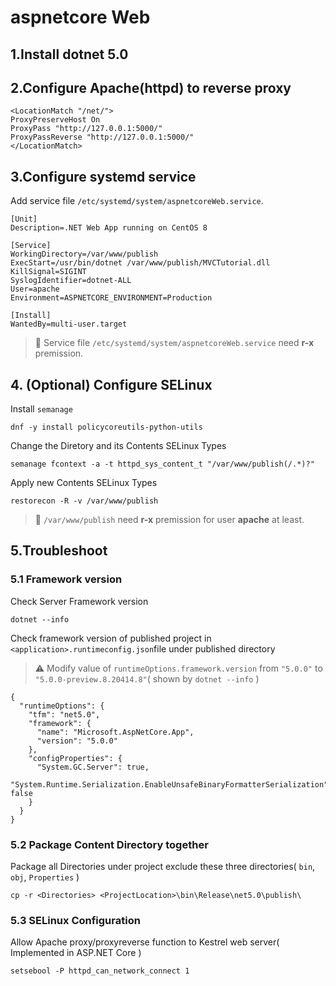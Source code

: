 ﻿# aspnetcore Web

## 1.Install dotnet 5.0

## 2.Configure Apache(httpd) to reverse proxy

```
<LocationMatch "/net/">
ProxyPreserveHost On
ProxyPass "http://127.0.0.1:5000/"
ProxyPassReverse "http://127.0.0.1:5000/"
</LocationMatch>
```

## 3.Configure systemd service

Add service file `/etc/systemd/system/aspnetcoreWeb.service`.

```
[Unit]
Description=.NET Web App running on CentOS 8

[Service]
WorkingDirectory=/var/www/publish
ExecStart=/usr/bin/dotnet /var/www/publish/MVCTutorial.dll
KillSignal=SIGINT
SyslogIdentifier=dotnet-ALL
User=apache
Environment=ASPNETCORE_ENVIRONMENT=Production 

[Install]
WantedBy=multi-user.target
```

> :zany_face: Service file `/etc/systemd/system/aspnetcoreWeb.service` need **r-x** premission.

## 4. (Optional) Configure SELinux

Install `semanage`
```
dnf -y install policycoreutils-python-utils
```

Change the Diretory and its Contents SELinux Types

```
semanage fcontext -a -t httpd_sys_content_t "/var/www/publish(/.*)?"
```

Apply new Contents SELinux Types
```
restorecon -R -v /var/www/publish
```

> :zany_face: `/var/www/publish` need **r-x** premission for user **apache** at least.

## 5.Troubleshoot

### 5.1 Framework version
Check Server Framework version

```
dotnet --info
```

Check framework version of published project in `<application>.runtimeconfig.json`file under published directory

>:warning: Modify value of `runtimeOptions.framework.version` from `"5.0.0"` to `"5.0.0-preview.8.20414.8"`( shown by `dotnet --info` )
```
{
  "runtimeOptions": {
    "tfm": "net5.0",
    "framework": {
      "name": "Microsoft.AspNetCore.App",
      "version": "5.0.0"
    },
    "configProperties": {
      "System.GC.Server": true,
      "System.Runtime.Serialization.EnableUnsafeBinaryFormatterSerialization": false
    }
  }
}
```

### 5.2 Package Content Directory together
Package all Directories under project exclude these three directories( `bin`, `obj`, `Properties` )

```
cp -r <Directories> <ProjectLocation>\bin\Release\net5.0\publish\
```

### 5.3 SELinux Configuration
Allow Apache proxy/proxyreverse function to Kestrel web server( Implemented in ASP.NET Core )

```
setsebool -P httpd_can_network_connect 1
```
